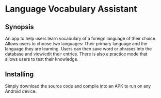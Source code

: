 # Language Vocabulary Assistant

## Synopsis
An app to help users learn vocabulary of a foreign language of their choice. Allows users to choose two languages: Their primary language and the language they are learning. Users can then save word or phrases into the database and view/edit their entries. There is also a practice mode that allows users to test their knowledge.

## Installing
Simply download the source code and compile into an APK to run on any Android device.
